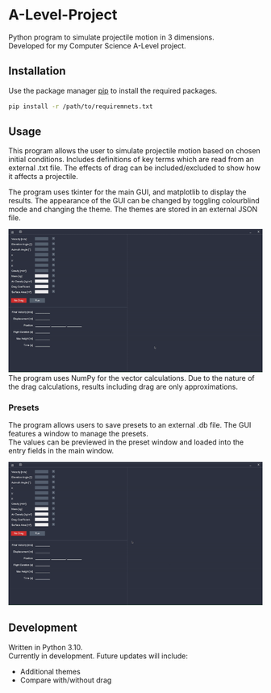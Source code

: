 ﻿# A-Level-Project
Python program to simulate projectile motion in 3 dimensions.\
Developed for my Computer Science A-Level project.

## Installation
Use the package manager [pip](https://pip.pypa.io/en/stable/) to install the required packages.
```bash
pip install -r /path/to/requiremnets.txt
```

## Usage
This program allows the user to simulate projectile motion based on chosen initial conditions.
Includes definitions of key terms which are read from an external .txt file.
The effects of drag can be included/excluded to show how it affects a projectile.

The program uses tkinter for the main GUI, and matplotlib to display the results. 
The appearance of the GUI can be changed by toggling colourblind mode and changing the theme.
The themes are stored in an external JSON file.

![img.png](Media/themes-demo.gif)
The program uses NumPy for the vector calculations. Due to the nature of the drag calculations, results 
including drag are only approximations.

### Presets
The program allows users to save presets to an external .db file. The GUI features a window
to manage the presets.\
The values can be previewed in the preset window and loaded into the entry fields in the main
window.

![img.png](Media/presets-demo.gif)

## Development
Written in Python 3.10.\
Currently in development.
Future updates will include:
<ul>
    <li>Additional themes
    <li>Compare with/without drag
</ul>